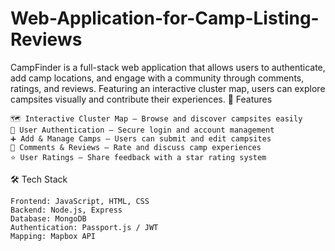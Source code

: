 # Web-Application-for-Camp-Listing-Reviews
CampFinder is a full-stack web application that allows users to authenticate, add camp locations, and engage with a community through comments, ratings, and reviews. Featuring an interactive cluster map, users can explore campsites visually and contribute their experiences.
🚀 Features

    🗺 Interactive Cluster Map – Browse and discover campsites easily
    🔐 User Authentication – Secure login and account management
    ➕ Add & Manage Camps – Users can submit and edit campsites
    💬 Comments & Reviews – Rate and discuss camp experiences
    ⭐ User Ratings – Share feedback with a star rating system

🛠 Tech Stack

    Frontend: JavaScript, HTML, CSS
    Backend: Node.js, Express
    Database: MongoDB
    Authentication: Passport.js / JWT
    Mapping: Mapbox API
